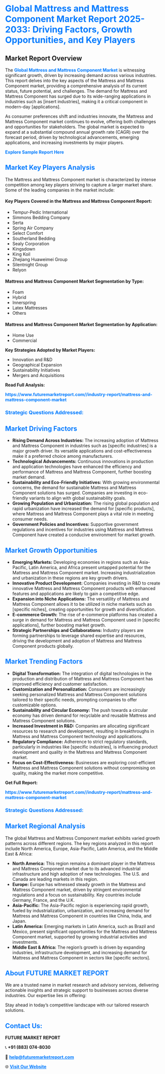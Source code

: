 <h1 style="color: #007BFF;">Global Mattress and Mattress Component Market Report 2025-2033: Driving Factors, Growth Opportunities, and Key Players</h1>

<section id="overview">
<h2>Market Report Overview</h2>
<p>The <a href="https://www.futuremarketreport.com//industry-report/mattress-and-mattress-component-market" style="color: #007BFF; text-decoration: none;"><strong>Global Mattress and Mattress Component Market</strong></a> is witnessing significant growth, driven by increasing demand across various industries. This report delves into the key aspects of the Mattress and Mattress Component market, providing a comprehensive analysis of its current status, future potential, and challenges. The demand for Mattress and Mattress Component has surged due to its wide-ranging applications in industries such as [insert industries], making it a critical component in modern-day [applications].</p>
<p>As consumer preferences shift and industries innovate, the Mattress and Mattress Component market continues to evolve, offering both challenges and opportunities for stakeholders. The global market is expected to expand at a substantial compound annual growth rate (CAGR) over the forecast period, driven by technological advancements, emerging applications, and increasing investments by major players.</p>
</section>

<section id="overview">
<p><a href="https://www.futuremarketreport.com//request-sample/reportId=92061" style="color: #007BFF; text-decoration: none;"><strong>Explore Sample Report Here</strong></a></p>
</section>

<section id="key-players">
<h2 style="color: #007BFF;">Market Key Players Analysis</h2>
<p>The Mattress and Mattress Component market is characterized by intense competition among key players striving to capture a larger market share. Some of the leading companies in the market include:</p>
<h4>Key Players Covered in the Mattress and Mattress Component Report:</h4>
<ul><li>Tempur-Pedic International</li><li>Simmons Bedding Company</li><li>Serta</li><li>Spring Air Company</li><li>Select Comfort</li><li>Southerland Bedding</li><li>Sealy Corporation</li><li>Kingsdown</li><li>King Koil</li><li>Zhejiang Huaweimei Group</li><li>Silentnight Group</li><li>Relyon</li></ul>
<h4>Mattress and Mattress Component Market Segmentation by Type:</h4>
<ul><li>Foam</li><li>Hybrid</li><li>Innerspring</li><li>Latex Mattresses</li><li>Others</li></ul>

<h4>Mattress and Mattress Component Market Segmentation by Application:</h4>
<ul><li>Home Use</li><li>Commercial</li></ul>
<p><strong>Key Strategies Adopted by Market Players:</strong></p>
<ul>
<li>Innovation and R&D</li>
<li>Geographical Expansion</li>
<li>Sustainability Initiatives</li>
<li>Mergers and Acquisitions</li>
</ul>
</section>

<section>
<p><strong>Read Full Analysis: </strong></p><a href="https://www.futuremarketreport.com//industry-report/mattress-and-mattress-component-market" style="color: #007BFF; text-decoration: none;"><strong>https://www.futuremarketreport.com//industry-report/mattress-and-mattress-component-market</strong></a>
<h3 style="color: #007BFF;">Strategic Questions Addressed:</h3>
</section>

<section id="driving-factors">
<h2 style="color: #007BFF;">Market Driving Factors</h2>
<ul>
<li><strong>Rising Demand Across Industries:</strong> The increasing adoption of Mattress and Mattress Component in industries such as [specific industries] is a major growth driver. Its versatile applications and cost-effectiveness make it a preferred choice among manufacturers.</li>
<li><strong>Technological Advancements:</strong> Continuous innovations in production and application technologies have enhanced the efficiency and performance of Mattress and Mattress Component, further boosting market demand.</li>
<li><strong>Sustainability and Eco-Friendly Initiatives:</strong> With growing environmental concerns, the demand for sustainable Mattress and Mattress Component solutions has surged. Companies are investing in eco-friendly variants to align with global sustainability goals.</li>
<li><strong>Growing Population and Urbanization:</strong> The rising global population and rapid urbanization have increased the demand for [specific products], where Mattress and Mattress Component plays a vital role in meeting consumer needs.</li>
<li><strong>Government Policies and Incentives:</strong> Supportive government regulations and incentives for industries using Mattress and Mattress Component have created a conducive environment for market growth.</li>
</ul>
</section>

<section id="growth-opportunities">
<h2 style="color: #007BFF;">Market Growth Opportunities</h2>
<ul>
<li><strong>Emerging Markets:</strong> Developing economies in regions such as Asia-Pacific, Latin America, and Africa present untapped potential for the Mattress and Mattress Component market. Increasing industrialization and urbanization in these regions are key growth drivers.</li>
<li><strong>Innovative Product Development:</strong> Companies investing in R&D to create innovative Mattress and Mattress Component products with enhanced features and applications are likely to gain a competitive edge.</li>
<li><strong>Expansion into Niche Applications:</strong> The versatility of Mattress and Mattress Component allows it to be utilized in niche markets such as [specific niches], creating opportunities for growth and diversification.</li>
<li><strong>E-commerce Growth:</strong> The rise of e-commerce platforms has created a surge in demand for Mattress and Mattress Component used in [specific applications], further boosting market growth.</li>
<li><strong>Strategic Partnerships and Collaborations:</strong> Industry players are forming partnerships to leverage shared expertise and resources, driving the development and adoption of Mattress and Mattress Component products globally.</li>
</ul>
</section>

<section id="trending-factors">
<h2 style="color: #007BFF;">Market Trending Factors</h2>
<ul>
<li><strong>Digital Transformation:</strong> The integration of digital technologies in the production and distribution of Mattress and Mattress Component has improved efficiency and customer satisfaction.</li>
<li><strong>Customization and Personalization:</strong> Consumers are increasingly seeking personalized Mattress and Mattress Component solutions tailored to their specific needs, prompting companies to offer customizable options.</li>
<li><strong>Sustainability and Circular Economy:</strong> The push towards a circular economy has driven demand for recyclable and reusable Mattress and Mattress Component solutions.</li>
<li><strong>Increased Investment in R&D:</strong> Companies are allocating significant resources to research and development, resulting in breakthroughs in Mattress and Mattress Component technology and applications.</li>
<li><strong>Regulatory Compliance:</strong> Adherence to strict regulatory standards, particularly in industries like [specific industries], is influencing product development and quality in the Mattress and Mattress Component market.</li>
<li><strong>Focus on Cost-Effectiveness:</strong> Businesses are exploring cost-efficient Mattress and Mattress Component solutions without compromising on quality, making the market more competitive.</li>
</ul>
</section>

<section>
<p><strong>Get Full Report: </strong></p><a href="https://www.futuremarketreport.com//industry-report/mattress-and-mattress-component-market" style="color: #007BFF; text-decoration: none;"><strong>https://www.futuremarketreport.com//industry-report/mattress-and-mattress-component-market</strong></a>
<h3 style="color: #007BFF;">Strategic Questions Addressed:</h3>
</section>


<section id="regional-analysis">
<h2 style="color: #007BFF;">Market Regional Analysis</h2>
<p>The global Mattress and Mattress Component market exhibits varied growth patterns across different regions. The key regions analyzed in this report include North America, Europe, Asia-Pacific, Latin America, and the Middle East & Africa:</p>
<ul>
<li><strong>North America:</strong> This region remains a dominant player in the Mattress and Mattress Component market due to its advanced industrial infrastructure and high adoption of new technologies. The U.S. and Canada are leading markets in this region.</li>
<li><strong>Europe:</strong> Europe has witnessed steady growth in the Mattress and Mattress Component market, driven by stringent environmental regulations and a focus on sustainability. Key countries include Germany, France, and the U.K.</li>
<li><strong>Asia-Pacific:</strong> The Asia-Pacific region is experiencing rapid growth, fueled by industrialization, urbanization, and increasing demand for Mattress and Mattress Component in countries like China, India, and Japan.</li>
<li><strong>Latin America:</strong> Emerging markets in Latin America, such as Brazil and Mexico, present significant opportunities for the Mattress and Mattress Component market, supported by growing industrial activities and investments.</li>
<li><strong>Middle East & Africa:</strong> The region’s growth is driven by expanding industries, infrastructure development, and increasing demand for Mattress and Mattress Component in sectors like [specific sectors].</li>
</ul>
</section>

<footer>
<h2 style="color: #007BFF;">About FUTURE MARKET REPORT</h2>
<p>We are a trusted name in market research and advisory services, delivering actionable insights and strategic support to businesses across diverse industries. Our expertise lies in offering:</p>

<p>Stay ahead in today’s competitive landscape with our tailored research solutions.</p>

<h2 style="color: #007BFF;">Contact Us:</h2>
<p><strong>FUTURE MARKET REPORT</strong></p>
<p>📞 <strong>+91 (883) 074-8030</strong></p>
<p>📧 <strong><a href="mailto:help@futuremarketreport.com" style="color: #007BFF;">help@futuremarketreport.com</a></strong></p>
<p>🌐 <strong><a href="https://www.futuremarketreport.com/" style="color: #007BFF;">Visit Our Website</a></strong></p>
</footer>